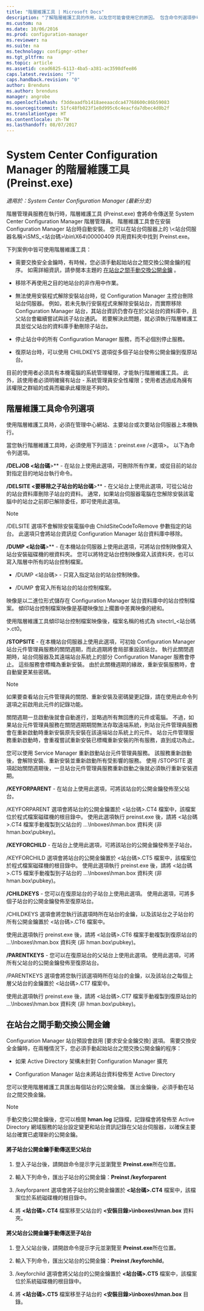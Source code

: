 ```yaml
---
title: "階層維護工具 | Microsoft Docs"
description: "了解階層維護工具的作用，以及您可能會使用它的原因。 包含命令列選項參考。"
ms.custom: na
ms.date: 10/06/2016
ms.prod: configuration-manager
ms.reviewer: na
ms.suite: na
ms.technology: configmgr-other
ms.tgt_pltfrm: na
ms.topic: article
ms.assetid: cead6825-6113-4ba5-a381-ac3598dfee86
caps.latest.revision: "7"
caps.handback.revision: "0"
author: Brenduns
ms.author: brenduns
manager: angrobe
ms.openlocfilehash: f3ddeaadfb1418aeeaacdca47768600c86b59083
ms.sourcegitcommit: 51fc48fb023f1e8d995c6c4eacfda7dbec4d0b2f
ms.translationtype: HT
ms.contentlocale: zh-TW
ms.lasthandoff: 08/07/2017
---
```

# <a name="hierarchy-maintenance-tool-preinstexe-for-system-center-configuration-manager"></a>System Center Configuration Manager 的階層維護工具 (Preinst.exe)

*適用於：System Center Configuration Manager (最新分支)*

階層管理員服務在執行時，階層維護工具 (Preinst.exe) 會將命令傳送至 System Center Configuration Manager 階層管理員。 階層維護工具會在安裝 Configuration Manager 站台時自動安裝。 您可以在站台伺服器上的 \\&lt;站台伺服器名稱>\SMS_&lt;站台碼>\bin\X64\00000409 共用資料夾中找到 Preinst.exe。  

 下列案例中皆可使用階層維護工具：  

-   需要交換安全金鑰時，有時候，您必須手動起始站台之間交換公開金鑰的程序。 如需詳細資訊，請參閱本主題的 [在站台之間手動交換公開金鑰](#BKMK_ManuallyExchangeKeys) 。  

-   移除不再使用之目的地站台的非作用中作業。  

-   無法使用安裝程式解除安裝站台時，從 Configuration Manager 主控台刪除站台伺服器。 例如，若未先執行安裝程式來解除安裝站台，而實際移除 Configuration Manager 站台，其站台資訊仍會存在於父站台的資料庫中，且父站台會繼續嘗試與該子站台通訊。 若要解決此問題，就必須執行階層維護工具並從父站台的資料庫手動刪除子站台。  

-   停止站台中的所有 Configuration Manager 服務，而不必個別停止服務。  

-   復原站台時，可以使用 CHILDKEYS 選項從多個子站台發佈公開金鑰到復原站台。  

目前的使用者必須具有本機電腦的系統管理權限，才能執行階層維護工具。 此外，該使用者必須明確擁有站台 - 系統管理員安全性權限；使用者透過成為擁有該權限之群組的成員而繼承此權限是不夠的。  

## <a name="hierarchy-maintenance-tool-command-line-options"></a>階層維護工具命令列選項  
使用階層維護工具時，必須在管理中心網站、主要站台或次要站台伺服器上本機執行。  

當您執行階層維護工具時，必須使用下列語法：preinst.exe /&lt;選項\>。 以下為命令列選項。  

 **/DELJOB &lt;站台碼**>** - 在站台上使用此選項，可刪除所有作業，或從目前的站台對指定目的地站台執行命令。  

 **/DELSITE &lt;要移除之子站台的站台碼**>** - 在父站台上使用此選項，可從公站台的站台資料庫刪除子站台的資料。 通常，如果站台伺服器電腦在您解除安裝該電腦中的站台之前即已解除委任，即可使用此選項。  

> [!NOTE]  
>  /DELSITE 選項不會解除安裝電腦中由 ChildSiteCodeToRemove 參數指定的站台。 此選項只會將站台資訊從 Configuration Manager 站台資料庫中移除。  

**/DUMP &lt;站台碼**>** - 在本機站台伺服器上使用此選項，可將站台控制映像寫入站台安裝磁碟機的根資料夾。 您可以將特定站台控制映像寫入該資料夾，也可以寫入階層中所有的站台控制檔案。  

-   /DUMP &lt;站台碼> - 只寫入指定站台的站台控制映像。  

-   /DUMP 會寫入所有站台的站台控制檔案。  

映像是以二進位形式儲存在 Configuration Manager 站台資料庫中的站台控制檔案。 傾印站台控制檔案映像是基礎映像加上擱置中差異映像的總和。  

使用階層維護工具傾印站台控制檔案映像後，檔案名稱的格式為 sitectrl_&lt;站台碼>.ct0。  

**/STOPSITE** - 在本機站台伺服器上使用此選項，可初始 Configuration Manager 站台元件管理員服務的關閉週期，而此週期將會局部重設該站台。 執行此關閉週期時，站台伺服器及其遠端站台系統上的部分 Configuration Manager 服務會停止。 這些服務會標幟為重新安裝。 由於此關機週期的緣故，重新安裝服務時，會自動變更某些密碼。  

> [!NOTE]  
>  如果要查看站台元件管理員的關閉、重新安裝及密碼變更記錄，請在使用此命令列選項之前啟用此元件的記錄功能。  

關閉週期一旦啟動後就會自動進行，並略過所有無回應的元件或電腦。 不過，如果站台元件管理員服務在關閉週期期間無法存取遠端系統，則站台元件管理員服務會在重新啟動時重新安裝原先安裝在該遠端站台系統上的元件。 站台元件管理服務重新啟動時，會重複嘗試重新安裝已標幟重新安裝的所有服務，直到成功為止。  

您可以使用 Service Manager 重新啟動站台元件管理員服務。 該服務重新啟動後，會解除安裝、重新安裝並重新啟動所有受影響的服務。 使用 /STOPSITE 選項起始關閉週期後，一旦站台元件管理員服務重新啟動之後就必須執行重新安裝週期。  

**/KEYFORPARENT** - 在站台上使用此選項，可將該站台的公開金鑰發佈至父站台。  

/KEYFORPARENT 選項會將站台的公開金鑰置於 &lt;站台碼>.CT4 檔案中，該檔案位於程式檔案磁碟機的根目錄中。 使用此選項執行 preinst.exe 後，請將 &lt;站台碼>.CT4 檔案手動複製到父站台的 ...\Inboxes\hman.box 資料夾 (非 hman.box\pubkey)。  

**/KEYFORCHILD** - 在站台上使用此選項，可將該站台的公開金鑰發佈至子站台。  

/KEYFORCHILD 選項會將站台的公開金鑰置於 &lt;站台碼>.CT5 檔案中，該檔案位於程式檔案磁碟機的根目錄中。 使用此選項執行 preinst.exe 後，請將 &lt;站台碼>.CT5 檔案手動複製到子站台的 ...\Inboxes\hman.box 資料夾 (非 hman.box\pubkey)。  

**/CHILDKEYS** - 您可以在復原站台的子站台上使用此選項。 使用此選項，可將多個子站台的公開金鑰發佈至復原站台。  

/CHILDKEYS 選項會將您執行該選項時所在站台的金鑰，以及該站台之子站台的所有公開金鑰置於 &lt;站台碼>.CT6 檔案中。  

使用此選項執行 preinst.exe 後，請將 &lt;站台碼>.CT6 檔案手動複製到復原站台的 ...\Inboxes\hman.box 資料夾 (非 hman.box\pubkey)。  

**/PARENTKEYS** - 您可以在復原站台的父站台上使用此選項。 使用此選項，可將所有父站台的公開金鑰發佈至復原站台。  

/PARENTKEYS 選項會將您執行該選項時所在站台的金鑰，以及該站台之每個上層父站台的金鑰置於 &lt;站台碼\>.CT7 檔案中。  

使用此選項執行 preinst.exe 後，請將 &lt;站台碼>.CT7 檔案手動複製到復原站台的 ...\Inboxes\hman.box 資料夾 (非 hman.box\pubkey)。  

##  <a name="BKMK_ManuallyExchangeKeys"></a> 在站台之間手動交換公開金鑰  
Configuration Manager 站台預設會啟用 [要求安全金鑰交換] 選項。 需要交換安全金鑰時，在兩種情況下，您必須手動起始站台之間交換公開金鑰的程序：  

-   如果 Active Directory 架構未針對 Configuration Manager 擴充  

-   Configuration Manager 站台未將站台資料發佈至 Active Directory  

您可以使用階層維護工具匯出每個站台的公開金鑰。 匯出金鑰後，必須手動在站台之間交換金鑰。  

> [!NOTE]  
>  手動交換公開金鑰後，您可以檢閱 **hman.log** 記錄檔，記錄檔會將發佈至 Active Directory 網域服務的站台設定變更和站台資訊記錄在父站台伺服器，以確保主要站台確實已處理新的公開金鑰。  

#### <a name="to-manually-transfer-the-child-site-public-key-to-the-parent-site"></a>將子站台公開金鑰手動傳送至父站台  

1.  登入子站台後，請開啟命令提示字元並瀏覽至 **Preinst.exe**所在位置。  

2.  輸入下列命令，匯出子站台的公開金鑰：**Preinst /keyforparent**  

3.  /keyforparent 選項會將子站台的公開金鑰置於 **&lt;站台碼\>.CT4** 檔案中，該檔案位於系統磁碟機的根目錄中。  

4.  將 **&lt;站台碼\>.CT4** 檔案移至父站台的 **&lt;安裝目錄\>\inboxes\hman.box** 資料夾。  

#### <a name="to-manually-transfer-the-parent-site-public-key-to-the-child-site"></a>將父站台公開金鑰手動傳送至子站台  

1.  登入父站台後，請開啟命令提示字元並瀏覽至 **Preinst.exe**所在位置。  

2.  輸入下列命令，匯出父站台的公開金鑰：**Preinst /keyforchild**。  

3.  /keyforchild 選項會將父站台的公開金鑰置於 **&lt;站台碼\>.CT5** 檔案中，該檔案位於系統磁碟機的根目錄中。  

4.  將 **&lt;站台碼\>.CT5** 檔案移至子站台的 **&lt;安裝目錄\>\inboxes\hman.box** 目錄。  
